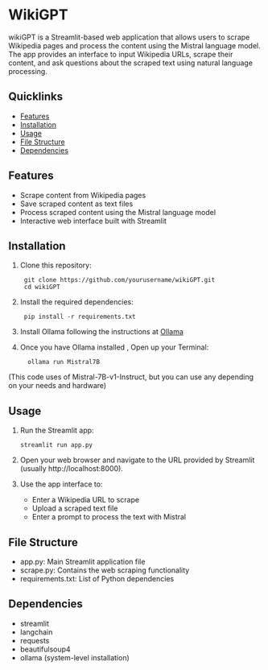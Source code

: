 # WikiGPT

wikiGPT is a Streamlit-based web application that allows users to scrape Wikipedia pages and process the content using the Mistral language model. The app provides an interface to input Wikipedia URLs, scrape their content, and ask questions about the scraped text using natural language processing.

## Quicklinks
- [Features](#Features)
- [Installation](#Installation)
- [Usage](#Usage)
- [File Structure](#File-Structure)
- [Dependencies](#Dependencies)

## Features

   - Scrape content from Wikipedia pages
   - Save scraped content as text files
   - Process scraped content using the Mistral language model
   - Interactive web interface built with Streamlit

## Installation

1. Clone this repository:

        git clone https://github.com/yourusername/wikiGPT.git
        cd wikiGPT

2. Install the required dependencies:

        pip install -r requirements.txt

3. Install Ollama following the instructions at [Ollama](https://ollama.com/)
   
4. Once you have Ollama installed , Open up your Terminal:
   
         ollama run Mistral7B
   
(This code uses of Mistral-7B-v1-Instruct, but you can use any depending on your needs and hardware)

## Usage

1. Run the Streamlit app:

       streamlit run app.py

2. Open your web browser and navigate to the URL provided by Streamlit (usually http://localhost:8000).
   
3. Use the app interface to:

    - Enter a Wikipedia URL to scrape
    - Upload a scraped text file
    - Enter a prompt to process the text with Mistral

  ## File Structure
  
  - app.py: Main Streamlit application file
  - scrape.py: Contains the web scraping functionality
  - requirements.txt: List of Python dependencies
      
  ## Dependencies

  - streamlit
  - langchain
  - requests
  - beautifulsoup4
  - ollama (system-level installation)

